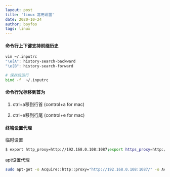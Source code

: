 ```yaml
---
layout: post
title: 'linux 常用设置'
date: 2020-10-24
author: boyfoo
tags: linux
---
```


#### 命令行上下键支持前缀历史

```bash
vim ~/.inputrc
"\e[A": history-search-backward
"\e[B": history-search-forward

# 保存后运行
bind -f  ~/.inputrc
```


#### 命令行光标移到首为

1. ctrl+a移到行首 (control+a for mac)

2. ctrl+e移到行尾 (control+e for mac)


#### 终端设置代理

临时设置
```bash
$ export http_proxy=http://192.168.0.108:1087;export https_proxy=http://192.168.0.108:1087
```

apt设置代理

```bash
sudo apt-get -o Acquire::http::proxy="http://192.168.0.108:1087/" -o Acquire::https::proxy="http://192.168.0.108:1087/" update
```